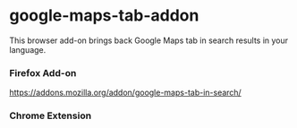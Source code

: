 # google-maps-tab-addon
This browser add-on brings back Google Maps tab in search results in your language.

### Firefox Add-on

https://addons.mozilla.org/addon/google-maps-tab-in-search/

### Chrome Extension
